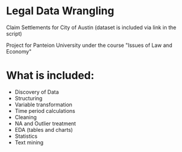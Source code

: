 # Legal Data Wrangling
Claim Settlements for City of Austin (dataset is included via link in the script)

Project for Panteion University under the course "Issues of Law and Economy"

# What is included:

* Discovery of Data
* Structuring
* Variable transformation
* Time period calculations
* Cleaning
* NA and Outlier treatment
* EDA (tables and charts)
* Statistics
* Text mining 
